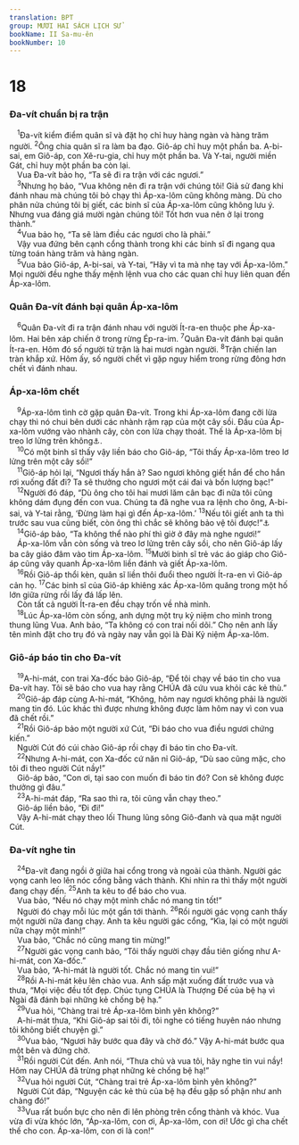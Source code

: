 ```yaml
---
translation: BPT
group: MƯƠI HAI SÁCH LỊCH SỬ
bookName: II Sa-mu-ên 
bookNumber: 10
---
```


<div class="title"><h1>18</h1><h3>Đa-vít chuẩn bị ra trận</h3></div>
<span class="verse 2sa_18_1"> <sup>1</sup>Đa-vít kiểm điểm quân sĩ và đặt họ chỉ huy hàng ngàn và hàng trăm người.</span>
<span class="verse 2sa_18_2"><sup>2</sup>Ông chia quân sĩ ra làm ba đạo. Giô-áp chỉ huy một phần ba. A-bi-sai, em Giô-áp, con Xê-ru-gia, chỉ huy một phần ba. Và Y-tai, người miền Gát, chỉ huy một phần ba còn lại.<br/> Vua Đa-vít bảo họ, “Ta sẽ đi ra trận với các ngươi.”<br/></span>
<span class="verse 2sa_18_3"> <sup>3</sup>Nhưng họ bảo, “Vua không nên đi ra trận với chúng tôi! Giả sử đang khi đánh nhau mà chúng tôi bỏ chạy thì Áp-xa-lôm cũng không màng. Dù cho phân nửa chúng tôi bị giết, các binh sĩ của Áp-xa-lôm cũng không lưu ý. Nhưng vua đáng giá mười ngàn chúng tôi! Tốt hơn vua nên ở lại trong thành.”<br/></span>
<span class="verse 2sa_18_4"> <sup>4</sup>Vua bảo họ, “Ta sẽ làm điều các ngươi cho là phải.”<br/> Vậy vua đứng bên cạnh cổng thành trong khi các binh sĩ đi ngang qua từng toán hàng trăm và hàng ngàn.<br/></span>
<span class="verse 2sa_18_5"> <sup>5</sup>Vua bảo Giô-áp, A-bi-sai, và Y-tai, “Hãy vì ta mà nhẹ tay với Áp-xa-lôm.” Mọi người đều nghe thấy mệnh lệnh vua cho các quan chỉ huy liên quan đến Áp-xa-lôm.<br/></span>
<div class="title"><h3>Quân Đa-vít đánh bại quân Áp-xa-lôm</h3></div>
<span class="verse 2sa_18_6"> <sup>6</sup>Quân Đa-vít đi ra trận đánh nhau với người Ít-ra-en thuộc phe Áp-xa-lôm. Hai bên xáp chiến ở trong rừng Ép-ra-im.</span>
<span class="verse 2sa_18_7"><sup>7</sup>Quân Đa-vít đánh bại quân Ít-ra-en. Hôm đó số người tử trận là hai mươi ngàn người.</span>
<span class="verse 2sa_18_8"><sup>8</sup>Trận chiến lan tràn khắp xứ. Hôm ấy, số người chết vì gặp nguy hiểm trong rừng đông hơn chết vì đánh nhau.<br/></span>
<div class="title"><h3>Áp-xa-lôm chết</h3></div>
<span class="verse 2sa_18_9"> <sup>9</sup>Áp-xa-lôm tình cờ gặp quân Đa-vít. Trong khi Áp-xa-lôm đang cỡi lừa chạy thì nó chui bên dưới các nhành rậm rạp của một cây sồi. Đầu của Áp-xa-lôm vướng vào nhành cây, còn con lừa chạy thoát. Thế là Áp-xa-lôm bị treo lơ lửng trên không<a data-toggle="tooltip" data-placement="bottom" title="Nguyên văn, “giữa trời và đất.”">⚓</a>.<br/></span>
<span class="verse 2sa_18_10"> <sup>10</sup>Có một binh sĩ thấy vậy liền báo cho Giô-áp, “Tôi thấy Áp-xa-lôm treo lơ lửng trên một cây sồi!”<br/></span>
<span class="verse 2sa_18_11"> <sup>11</sup>Giô-áp hỏi lại, “Ngươi thấy hắn à? Sao ngươi không giết hắn để cho hắn rơi xuống đất đi? Ta sẽ thưởng cho ngươi một cái đai và bốn lượng bạc!”<br/></span>
<span class="verse 2sa_18_12"> <sup>12</sup>Người đó đáp, “Dù ông cho tôi hai mươi lăm cân bạc đi nữa tôi cũng không dám đụng đến con vua. Chúng ta đã nghe vua ra lệnh cho ông, A-bi-sai, và Y-tai rằng, ‘Đừng làm hại gì đến Áp-xa-lôm.’</span>
<span class="verse 2sa_18_13"><sup>13</sup>Nếu tôi giết anh ta thì trước sau vua cũng biết, còn ông thì chắc sẽ không bảo vệ tôi được!”<a data-toggle="tooltip" data-placement="bottom" title="Hay “ông cũng chống tôi nữa.”">⚓</a><br/></span>
<span class="verse 2sa_18_14"> <sup>14</sup>Giô-áp bảo, “Ta không thể nào phí thì giờ ở đây mà nghe ngươi!”<br/> Áp-xa-lôm vẫn còn sống và treo lơ lửng trên cây sồi, cho nên Giô-áp lấy ba cây giáo đâm vào tim Áp-xa-lôm.</span>
<span class="verse 2sa_18_15"><sup>15</sup>Mười binh sĩ trẻ vác áo giáp cho Giô-áp cũng vây quanh Áp-xa-lôm liền đánh và giết Áp-xa-lôm.<br/></span>
<span class="verse 2sa_18_16"> <sup>16</sup>Rồi Giô-áp thổi kèn, quân sĩ liền thôi đuổi theo người Ít-ra-en vì Giô-áp cản họ.</span>
<span class="verse 2sa_18_17"><sup>17</sup>Các binh sĩ của Giô-áp khiêng xác Áp-xa-lôm quăng trong một hố lớn giữa rừng rồi lấy đá lấp lên.<br/> Còn tất cả người Ít-ra-en đều chạy trốn về nhà mình.<br/></span>
<span class="verse 2sa_18_18"> <sup>18</sup>Lúc Áp-xa-lôm còn sống, anh dựng một trụ kỷ niệm cho mình trong thung lũng Vua. Anh bảo, “Ta không có con trai nối dõi.” Cho nên anh lấy tên mình đặt cho trụ đó và ngày nay vẫn gọi là Đài Kỷ niệm Áp-xa-lôm.<br/></span>
<div class="title"><h3>Giô-áp báo tin cho Đa-vít</h3></div>
<span class="verse 2sa_18_19"> <sup>19</sup>A-hi-mát, con trai Xa-đốc bảo Giô-áp, “Để tôi chạy về báo tin cho vua Đa-vít hay. Tôi sẽ báo cho vua hay rằng CHÚA đã cứu vua khỏi các kẻ thù.”<br/></span>
<span class="verse 2sa_18_20"> <sup>20</sup>Giô-áp đáp cùng A-hi-mát, “Không, hôm nay ngươi không phải là người mang tin đó. Lúc khác thì được nhưng không được làm hôm nay vì con vua đã chết rồi.”<br/></span>
<span class="verse 2sa_18_21"> <sup>21</sup>Rồi Giô-áp bảo một người xứ Cút, “Đi báo cho vua điều ngươi chứng kiến.”<br/> Người Cút đó cúi chào Giô-áp rồi chạy đi báo tin cho Đa-vít.<br/></span>
<span class="verse 2sa_18_22"> <sup>22</sup>Nhưng A-hi-mát, con Xa-đốc cứ năn nỉ Giô-áp, “Dù sao cũng mặc, cho tôi đi theo người Cút nầy!”<br/> Giô-áp bảo, “Con ơi, tại sao con muốn đi báo tin đó? Con sẽ không được thưởng gì đâu.”<br/></span>
<span class="verse 2sa_18_23"> <sup>23</sup>A-hi-mát đáp, “Ra sao thì ra, tôi cũng vẫn chạy theo.”<br/> Giô-áp liền bảo, “Đi đi!”<br/> Vậy A-hi-mát chạy theo lối Thung lũng sông Giô-đanh và qua mặt người Cút.<br/></span>
<div class="title"><h3>Đa-vít nghe tin</h3></div>
<span class="verse 2sa_18_24"> <sup>24</sup>Đa-vít đang ngồi ở giữa hai cổng trong và ngoài của thành. Người gác vọng canh leo lên nóc cổng bằng vách thành. Khi nhìn ra thì thấy một người đang chạy đến.</span>
<span class="verse 2sa_18_25"><sup>25</sup>Anh ta kêu to để báo cho vua.<br/> Vua bảo, “Nếu nó chạy một mình chắc nó mang tin tốt!”<br/> Người đó chạy mỗi lúc một gần tới thành.</span>
<span class="verse 2sa_18_26"><sup>26</sup>Rồi người gác vọng canh thấy một người nữa đang chạy. Anh ta kêu người gác cổng, “Kìa, lại có một người nữa chạy một mình!”<br/> Vua bảo, “Chắc nó cũng mang tin mừng!”<br/></span>
<span class="verse 2sa_18_27"> <sup>27</sup>Người gác vọng canh bảo, “Tôi thấy người chạy đầu tiên giống như A-hi-mát, con Xa-đốc.”<br/> Vua bảo, “A-hi-mát là người tốt. Chắc nó mang tin vui!”<br/></span>
<span class="verse 2sa_18_28"> <sup>28</sup>Rồi A-hi-mát kêu lên chào vua. Anh sấp mặt xuống đất trước vua và thưa, “Mọi việc đều tốt đẹp. Chúc tụng CHÚA là Thượng Đế của bệ hạ vì Ngài đã đánh bại những kẻ chống bệ hạ.”<br/></span>
<span class="verse 2sa_18_29"> <sup>29</sup>Vua hỏi, “Chàng trai trẻ Áp-xa-lôm bình yên không?”<br/> A-hi-mát thưa, “Khi Giô-áp sai tôi đi, tôi nghe có tiếng huyên náo nhưng tôi không biết chuyện gì.”<br/></span>
<span class="verse 2sa_18_30"> <sup>30</sup>Vua bảo, “Ngươi hãy bước qua đây và chờ đó.” Vậy A-hi-mát bước qua một bên và đứng chờ.<br/></span>
<span class="verse 2sa_18_31"> <sup>31</sup>Rồi người Cút đến. Anh nói, “Thưa chủ và vua tôi, hãy nghe tin vui nầy! Hôm nay CHÚA đã trừng phạt những kẻ chống bệ hạ!”<br/></span>
<span class="verse 2sa_18_32"> <sup>32</sup>Vua hỏi người Cút, “Chàng trai trẻ Áp-xa-lôm bình yên không?”<br/> Người Cút đáp, “Nguyện các kẻ thù của bệ hạ đều gặp số phận như anh chàng đó!”<br/></span>
<span class="verse 2sa_18_33"> <sup>33</sup>Vua rất buồn bực cho nên đi lên phòng trên cổng thành và khóc. Vua vừa đi vừa khóc lớn, “Áp-xa-lôm, con ơi, Áp-xa-lôm, con ơi! Ước gì cha chết thế cho con. Áp-xa-lôm, con ơi là con!”<br/></span>
